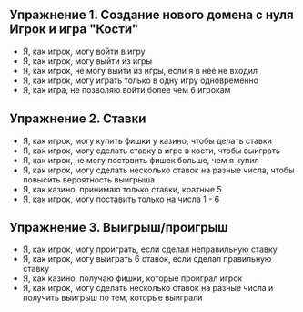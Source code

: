 ## Упражнение 1. Создание нового домена с нуля Игрок и игра "Кости" 
* Я, как игрок, могу войти в игру
* Я, как игрок, могу выйти из игры
* Я, как игрок, не могу выйти из игры, если я в нее не входил
* Я, как игрок, могу играть только в одну игру одновременно
* Я, как игра, не позволяю войти более чем 6 игрокам

## Упражнение 2. Ставки
* Я, как игрок, могу купить фишки у казино, чтобы делать ставки
* Я, как игрок, могу сделать ставку в игре в кости, чтобы выиграть
* Я, как игрок, не могу поставить фишек больше, чем я купил
* Я, как игрок, могу сделать несколько ставок на разные числа, чтобы повысить вероятность выигрыша
* Я, как казино, принимаю только ставки, кратные 5
* Я, как игрок, могу поставить только на числа 1 - 6

## Упражнение 3. Выигрыш/проигрыш
* Я, как игрок, могу проиграть, если сделал неправильную ставку
* Я, как игрок, могу выиграть 6 ставок, если сделал правильную ставку
* Я, как казино, получаю фишки, которые проиграл игрок
* Я, как игрок, могу сделать несколько ставок на разные числа и получить выигрыш по тем, которые выиграли